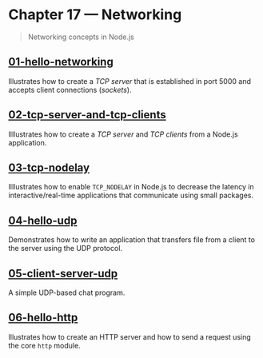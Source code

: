 # Chapter 17 &mdash; Networking
> Networking concepts in Node.js

## [01-hello-networking](./01-hello-networking/)
Illustrates how to create a *TCP server* that is established in port 5000 and accepts client connections (*sockets*).

## [02-tcp-server-and-tcp-clients](./02-tcp-server-and-tcp-clients/)
Illlustrates how to create a *TCP server* and *TCP clients* from a Node.js application.

## [03-tcp-nodelay](./03-tcp-nodelay/)
Illlustrates how to enable `TCP_NODELAY` in Node.js to decrease the latency in interactive/real-time applications that communicate using small packages.

## [04-hello-udp](./04-hello-udp/)
Demonstrates how to write an application that transfers file from a client to the server using the UDP protocol.

## [05-client-server-udp](./05-client-server-udp/)
A simple UDP-based chat program.

## [06-hello-http](./06-hello-http/)
Illustrates how to create an HTTP server and how to send a request using the core `http` module.
